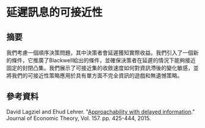 # 延遲訊息的可接近性

## 摘要

我們考慮一個順序決策問題，其中決策者會延遲獲知實際收益。我們引入了一個新的條件，它推廣了Blackwell給出的條件，並確保決策者在延遲的情況下能夠接近固定的封閉凸集。我們展示了可接近集的收斂速度如何對資訊滯後的變化敏感，並將我們的可接近性策略應用於具有單方面不完全資訊的遊戲和無遺憾策略。

## 參考資料

David Lagziel and Ehud Lehrer. "[Approachability with delayed information](https://www.sciencedirect.com/science/article/pii/S0022053115000125)." Journal of Economic Theory, Vol. 157. pp. 425-444, 2015.

